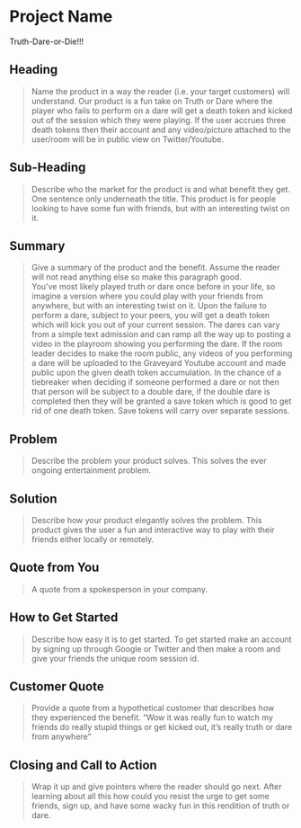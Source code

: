 # Project Name #
Truth-Dare-or-Die!!!

<!-- 
> This material was originally posted [here](http://www.quora.com/What-is-Amazons-approach-to-product-development-and-product-management). It is reproduced here for posterities sake.

There is an approach called "working backwards" that is widely used at Amazon. They work backwards from the customer, rather than starting with an idea for a product and trying to bolt customers onto it. While working backwards can be applied to any specific product decision, using this approach is especially important when developing new products or features.

For new initiatives a product manager typically starts by writing an internal press release announcing the finished product. The target audience for the press release is the new/updated product's customers, which can be retail customers or internal users of a tool or technology. Internal press releases are centered around the customer problem, how current solutions (internal or external) fail, and how the new product will blow away existing solutions.

If the benefits listed don't sound very interesting or exciting to customers, then perhaps they're not (and shouldn't be built). Instead, the product manager should keep iterating on the press release until they've come up with benefits that actually sound like benefits. Iterating on a press release is a lot less expensive than iterating on the product itself (and quicker!).

If the press release is more than a page and a half, it is probably too long. Keep it simple. 3-4 sentences for most paragraphs. Cut out the fat. Don't make it into a spec. You can accompany the press release with a FAQ that answers all of the other business or execution questions so the press release can stay focused on what the customer gets. My rule of thumb is that if the press release is hard to write, then the product is probably going to suck. Keep working at it until the outline for each paragraph flows. 

Oh, and I also like to write press-releases in what I call "Oprah-speak" for mainstream consumer products. Imagine you're sitting on Oprah's couch and have just explained the product to her, and then you listen as she explains it to her audience. That's "Oprah-speak", not "Geek-speak".

Once the project moves into development, the press release can be used as a touchstone; a guiding light. The product team can ask themselves, "Are we building what is in the press release?" If they find they're spending time building things that aren't in the press release (overbuilding), they need to ask themselves why. This keeps product development focused on achieving the customer benefits and not building extraneous stuff that takes longer to build, takes resources to maintain, and doesn't provide real customer benefit (at least not enough to warrant inclusion in the press release).
-->

## Heading ##
  > Name the product in a way the reader (i.e. your target customers) will understand.
  Our product is a fun take on Truth or Dare where the player who fails to perform on a dare will get a death token and kicked out of the session which they were playing. If the user accrues three death tokens then their account and any video/picture attached to the user/room will be in public view on Twitter/Youtube.

## Sub-Heading ##
  > Describe who the market for the product is and what benefit they get. One sentence only underneath the title.
  This product is for people looking to have some fun with friends, but with an interesting twist on it.


## Summary ##
  > Give a summary of the product and the benefit. Assume the reader will not read anything else so make this paragraph good.\
  You’ve most likely played truth or dare once before in your life, so imagine a version where you could play with your friends from anywhere, but with an interesting twist on it. Upon the failure to perform a dare, subject to your peers, you will get a death token which will kick you out of your current session. The dares can vary from a simple text admission and can ramp all the way up to posting a video in the playroom showing you performing the dare. If the room leader decides to make the room public, any videos of you performing a dare will be uploaded to the Graveyard Youtube account and made public upon the given death token accumulation. In the chance of a tiebreaker when deciding if someone performed a dare or not then that person will be subject to a double dare, if the double dare is completed then they will be granted a save token which is good to get rid of one death token. Save tokens will carry over separate sessions.
  

## Problem ##
  > Describe the problem your product solves.
  This solves the ever ongoing entertainment problem.

## Solution ##
  > Describe how your product elegantly solves the problem.
  This product gives the user a fun and interactive way to play with their friends either locally or remotely.

## Quote from You ##
  > A quote from a spokesperson in your company.
  

## How to Get Started ##
  > Describe how easy it is to get started.
  To get started make an account by signing up through Google or Twitter and then make a room and give your friends the unique room session id.

## Customer Quote ##
  > Provide a quote from a hypothetical customer that describes how they experienced the benefit.
  “Wow it was really fun to watch my friends do really stupid things or get kicked out, it’s really truth or dare from anywhere”


## Closing and Call to Action ##
  > Wrap it up and give pointers where the reader should go next.
  After learning about all this how could you resist the urge to get some friends, sign up, and have some wacky fun in this rendition of truth or dare.
